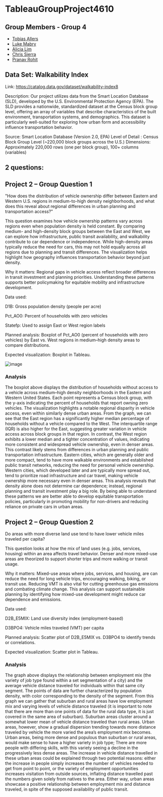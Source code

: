 # TableauGroupProject4610

## Group Members - Group 4
- [Tobias Allers](https://github.com/tka29934/MIST-4610-project-2)
- [Luke Mabry](https://github.com/Luke111033/TableauGroupProject4610/blob/main/README.md)
- [Alicia Lim](https://github.com/alicianlim/Project-2-4610)
- [Chris Sierra](https://github.com/Chrissi3rraa/4610-Project-2)
- [Pranav Rohit]()

## Data Set: Walkability Index
Link: https://catalog.data.gov/dataset/walkability-index8

Description: 
Our project utilizes data from the Smart Location Database (SLD), developed by the U.S. Environmental Protection Agency (EPA). The SLD provides a nationwide, standardized dataset at the Census block group level, offering an array of variables that describe characteristics of the built environment, transportation systems, and demographics. This dataset is particularly well-suited for exploring how urban form and accessibility influence transportation behavior.

Source: Smart Location Database (Version 2.0, EPA)
Level of Detail : Census Block Group Level (~220,000 block groups across the U.S.)
Dimensions: Approximately 220,000 rows (one per block group), 100+ columns (variables)

## 2 questions:
## Project 2 – Group Question 1
"How does the distribution of vehicle ownership differ between Eastern and Western U.S. regions in medium-to-high density neighborhoods, and what does this reveal about regional differences in urban planning and transportation access?"

This question examines how vehicle ownership patterns vary across regions even when population density is held constant. By comparing medium- and high-density block groups between the East and West, we can explore how infrastructure, public transit availability, and walkability contribute to car dependence or independence. While high-density areas typically reduce the need for cars, this may not hold equally across all regions due to planning and transit differences. The visualization helps highlight how geography influences transportation behavior beyond just density.

Why it matters: Regional gaps in vehicle access reflect broader differences in transit investment and planning priorities. Understanding these patterns supports better policymaking for equitable mobility and infrastructure development.

Data used:

D1B: Gross population density (people per acre)

Pct_AO0: Percent of households with zero vehicles

Statefp: Used to assign East or West region labels

Planned analysis: Boxplot of Pct_AO0 (percent of households with zero vehicles) by East vs. West regions in medium–high density areas to compare distributions.

Expected visualization: Boxplot in Tableau.

![image](https://github.com/user-attachments/assets/e8bde08c-6994-4ba9-860e-4c6b118295a3)

### Analysis

The boxplot above displays the distribution of households without access to a vehicle across medium–high density neighborhoods in the Eastern and Western United States. Each point represents a Census block group, with the y-axis indicating the percent of households that report owning zero vehicles. The visualization highlights a notable regional disparity in vehicle access, even within similarly dense urban areas. From the graph, we can see that the East region has a significantly higher median percentage of households without a vehicle compared to the West. The interquartile range (IQR) is also higher for the East, suggesting greater variation in vehicle access across block groups in that region. In contrast, the West region exhibits a lower median and a tighter concentration of values, indicating more consistent and widespread vehicle ownership, even in denser areas. This contrast likely stems from differences in urban planning and public transportation infrastructure. Eastern cities, which are generally older and more compact, tend to have more walkable environments and established public transit networks, reducing the need for personal vehicle ownership. Western cities, which developed later and are typically more spread out, tend to prioritize road infrastructure and car travel, making vehicle ownership more necessary even in denser areas. This analysis reveals that density alone does not determine car dependence; instead, regional planning and transit investment play a big role. By being able to understand these patterns we are better able to develop equitable transportation policies, particularly in promoting mobility for non-drivers and reducing reliance on private cars in urban areas.

## Project 2 – Group Question 2
Do areas with more diverse land use tend to have lower vehicle miles traveled per capita?

This question looks at how the mix of land uses (e.g. jobs, services, housing) within an area affects travel behavior. Denser and more mixed-use areas are theorized to support shorter trips and more walking or transit usage.

Why it matters: Mixed-use areas where jobs, services, and housing, are can reduce the need for long vehicle trips, encouraging walking, biking, or transit use. Reducing VMT is also vital for cutting greenhouse gas emissions and combating climate change. This analysis can support sustainable planning by identifying how mixed-use development might reduce car dependence and emissions.

Data used:

D2B_E5MIX: Land use diversity index (employment-based)

D3BPO4: Vehicle miles traveled (VMT) per capita

Planned analysis: Scatter plot of D2B_E5MIX vs. D3BPO4 to identify trends or correlations.

Expected visualization: Scatter plot in Tableau.

### Analysis

The graph above displays the relationship between employment mix (the variety of job type found within a set segmentation of a city) and the average vehicle distance traveled for individuals within that same city segment. The points of data are further characterized by population density, with color corresponding to the density of the segment. From this graph we can gather that suburban and rural areas have low employment mix and varying levels of vehicle distance traveled (it is important to note that there are more than one points of data for the rural data type, it is just covered in the same area of suburban). Suburban areas cluster around a somewhat lower mean of vehicle distance traveled than rural areas. Urban areas, however, show a gradual dispersion trending towards more distance traveled by vehicle the more varied the area’s employment mix becomes. Urban areas, being more dense and populous than suburban or rural areas, would make sense to have a higher variety in job type; There are more people with differing skills, with this variety seeing a decline in the progressively less dense areas. The increase in vehicle distance travelled in these urban areas could be explained through two potential reasons: either the increase in people simply increases the number of vehicles needed to get from point to point, or the variety of employment opportunities increases visitation from outside sources, inflating distance travelled past the numbers given solely from natives to the area. Either way, urban areas showcase a positive relationship between employment mix and distance traveled, in spite of the supposed availability of public transit.



